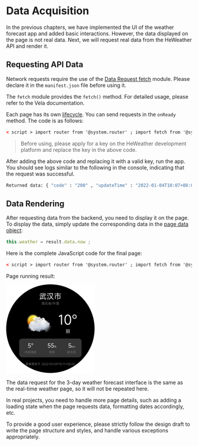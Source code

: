 <!-- 源地址: https://iot.mi.com/vela/quickapp/en/guide/start/data-fetch.html -->

# Data Acquisition

In the previous chapters, we have implemented the UI of the weather forecast app and added basic interactions. However, the data displayed on the page is not real data. Next, we will request real data from the HeWeather API and render it.

## Requesting API Data

Network requests require the use of the [Data Request fetch](</vela/quickapp/zh/features/network/fetch.html>) module. Please declare it in the `manifest.json` file before using it.

The `fetch` module provides the `fetch()` method. For detailed usage, please refer to the Vela documentation.

Each page has its own [lifecycle](</vela/quickapp/zh/guide/framework/script/lifecycle.html>). You can send requests in the `onReady` method. The code is as follows:
```html
< script > import router from '@system.router' ; import fetch from '@system.fetch' ; export default { private : { // ... } , onReady () { let key = '<your key>' ; // location, using Wuhan's code here // For more location codes, refer to: https://github.com/qwd/LocationList fetch.fetch ({ url : ` https://devapi.qweather.com/v7/weather/now?location=101010100&key= ${ key } ` }) . then (res => { const result = res.data ; console.log ('Returned data:' , JSON.stringify (result.data , null , 2)) ; }) . catch (error => { console.log (` Data request failed: ` , error) ; }) } , // ... } </ script >
```

> Before using, please apply for a key on the HeWeather development platform and replace the key in the above code.

After adding the above code and replacing it with a valid key, run the app. You should see logs similar to the following in the console, indicating that the request was successful.
```bash
Returned data: { "code" : "200" , "updateTime" : "2022-01-04T10:07+08:00" , "fxLink" : "http://hfx.link/2ax1" , "now" : { "obsTime" : "2022-01-04T09:54+08:00" , "temp" : "-1" , "feelsLike" : "-4" , "icon" : "100" , "text" : "Sunny" , "wind360" : "45" , "windDir" : "Northeast" , "windScale" : "2" , "windSpeed" : "7" , "humidity" : "55" , "precip" : "0.0" , "pressure" : "1029" , "vis" : "15" , "cloud" : "10" , "dew" : "-17" } , "refer" : { "sources" : [ "QWeather" , "NMC" , "ECMWF" ] , "license" : [ "no commercial use" ] } }
```

## Data Rendering

After requesting data from the backend, you need to display it on the page. To display the data, simply update the corresponding data in the [page data object](</vela/quickapp/zh/guide/framework/script/page-data.html>):
```javascript
this.weather = result.data.now ;
```

Here is the complete JavaScript code for the final page:
```html
< script > import router from '@system.router' ; import fetch from '@system.fetch' ; export default { private : { city : 'Wuhan' , province : 'Hubei' , country : 'China' , weather : { obsTime : "12-21 09:05" , temp : "13" , feelsLike : "10" , icon : "101" , text : "Cloudy" , humidity : "72" , vis : "16" } } , onReady () { let key = '<your key>' ; // location, using Wuhan's code here // For more location codes, refer to: https://github.com/qwd/LocationList fetch.fetch ({ url : ` https://devapi.qweather.com/v7/weather/now?location=101200101&key= ${ key } ` }) . then (res => { const result = res.data ; console.log ('Returned data:' , JSON.stringify (result.data , null , 2)) ; this.weather = result.data.now ; }) . catch (error => { console.log (` Data request failed: ` , error) ; }) } , toListPage (eve) { console.log (eve) ; if (eve.direction === 'up') { router.push ({ uri : '/pages/list' }) } } } </ script >
```

Page running result:

![Page running result](../../images/api-wuhan-now.png)

The data request for the 3-day weather forecast interface is the same as the real-time weather page, so it will not be repeated here.

In real projects, you need to handle more page details, such as adding a loading state when the page requests data, formatting dates accordingly, etc.

To provide a good user experience, please strictly follow the design draft to write the page structure and styles, and handle various exceptions appropriately.
